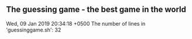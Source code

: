 ## The guessing game - the best game in the world
Wed, 09 Jan 2019 20:34:18 +0500
The number of lines in 'guessinggame.sh': 32
